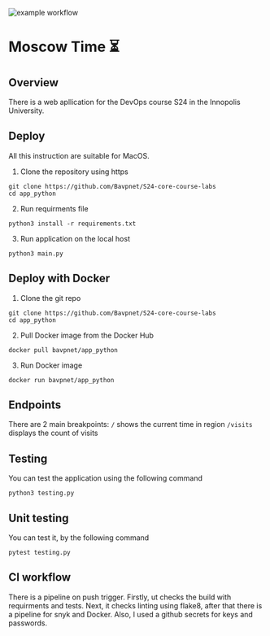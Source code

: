 ![example workflow](https://github.com/github/docs/actions/workflows/main.yml/badge.svg)

# Moscow Time ⏳

## Overview
 There is  a web apllication for the DevOps course S24 in the Innopolis University.
 
## Deploy

All this instruction are suitable for MacOS.

1. Clone the repository using https

```
git clone https://github.com/Bavpnet/S24-core-course-labs
cd app_python
```

2. Run requirments file

```
python3 install -r requirements.txt
```
3. Run application on the local host 

```
python3 main.py
```
## Deploy with Docker

1. Clone the git repo

```
git clone https://github.com/Bavpnet/S24-core-course-labs
cd app_python
```

2. Pull Docker image from the Docker Hub

```
docker pull bavpnet/app_python
```

3. Run Docker image

```
docker run bavpnet/app_python
```

## Endpoints
There are 2 main breakpoints:
`/` shows the current time in region
`/visits` displays the count of visits


## Testing

You can test the application using the following command

```
python3 testing.py
```

## Unit testing

You can test it, by the following command

```
pytest testing.py
```

## CI workflow

There is a pipeline on push trigger. Firstly, ut checks the build with requirments and tests. Next, it checks linting using flake8, after that there is a pipeline for snyk and Docker. Also, I used a github secrets for keys and passwords.